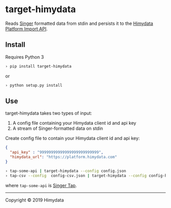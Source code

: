 # target-himydata

Reads [Singer](https://singer.io) formatted data from stdin and persists it to the [Himydata Platform Import API](https://www.himydata.com/).

## Install

Requires Python 3

```bash
› pip install target-himydata
```

or 

```bash
› python setup.py install
```

## Use

target-himydata takes two types of input:

1. A config file containing your Himydata client id and api key
2. A stream of Singer-formatted data on stdin

Create config file to contain your Himydata client id and api key:

```json
{
  "api_key" : "99999999999999999999999999",
  "himydata_url": "https://platform.himydata.com"
}
```

```bash
› tap-some-api | target-himydata --config config.json
› tap-csv --config  config-csv.json | target-himydata --config config-himydata.json
```

where `tap-some-api` is [Singer Tap](https://singer.io).

---

Copyright &copy; 2019 Himydata